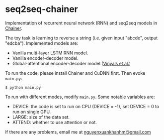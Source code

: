 # seq2seq-chainer

Implementation of recurrent neural network (RNN) and seq2seq models in [Chainer](http://docs.chainer.org/en/stable/install.html). 

The toy task is learning to reverse a string (i.e. given input "abcde", output "edcba"). Implemented models are:
+ Vanilla multi-layer LSTM RNN model. 
+ Vanilla encoder-decoder model. 
+ Global-attentional encoder-decoder model ([Vinyals et al.](https://arxiv.org/pdf/1412.7449v3.pdf))

To run the code, please install Chainer and CuDNN first. Then evoke `main.py`:
~~~~
$ python main.py
~~~~

To run with different modes, modify `main.py`. Some notable variables are:
+ DEVICE: the code is set to run on CPU (DEVICE = -1), set DEVICE = 0 to run on single GPU. 
+ LARGE: size of the data set. 
+ ATTEND: whether to use attention or not. 

If there are any problems, email me at nguyenxuankhanhm@gmail.com
